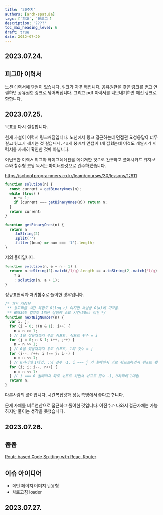 ```yaml
---
title: '30주차'
authors: [arch-spatula]
tags: ['회고', '블로그']
description: '????'
toc_max_heading_level: 6
draft: true
date: 2023-07-30
---
```


<!--truncate-->

## 2023.07.24.

## 피그마 이력서

노션 이력서에 단점이 있습니다. 링크가 자꾸 깨집니다. 공유권한을 갖은 링크를 받고 연결하면 공유권한 링크로 덮어써집니다. 그리고 pdf 이력서를 내보내기하면 깨진 링크로 향합니다.

## 2023.07.25.

목표를 다시 설정합니다.

현재 가설이 이력서 링크깨짐입니다. 노션에서 링크 접근하는데 면접관 요청응답이 너무 길고 링크가 깨지는 것 같습니다. 40개 중에서 면접이 1개 잡혔는데 이것도 개발자가 이력서를 자세히 확인한 것이 아닙니다.

이번주만 이력서 피그마 마이그레이션을 메이저한 것으로 간주하고 플래시카드 유지보수와 함수형 코딩 독서는 마이너한것으로 간주하겠습니다.

https://school.programmers.co.kr/learn/courses/30/lessons/12911

```js
function solution(n) {
  const current = getBinaryOnes(n);
  while (true) {
    n += 1;
    if (current === getBinaryOnes(n)) return n;
  }
  return current;
}

function getBinaryOnes(n) {
  return n
    .toString(2)
    .split('')
    .filter((num) => num === '1').length;
}
```

저의 풀이입니다.

```js
function solution(n, a = n + 1) {
  return n.toString(2).match(/1/g).length == a.toString(2).match(/1/g).length
    ? a
    : solution(n, a + 1);
}
```

정규표현식과 재귀함수로 풀이한 경우입니다.

```js
/* 개인 저장용
 ** 알고리즘 시간 복잡도 O(log n) 이지만 사실상 O(a)에 가까움.
 ** 655395 입력후 1억번 실행에 소요 시간450ms 미만 */
function nextBigNumber(n) {
  var i, j;
  for (i = 0; !(n & 1); i++) {
    n = n >> 1;
  } // 1을 찾을때까지 우로 쉬프트, 쉬프트 횟수 = i
  for (j = 0; n & 1; i++, j++) {
    n = n >> 1;
  } // 0을 찾을때까지 우로 쉬프트, 1의 갯수 = j
  for (j--, n++; i !== j; i--) {
    n = n << 1;
  } // 0자리에 1대입, 1의 갯수 -1, i === j 가 될때까지 죄로 쉬프트하면서 쉬프트 횟수 -1
  for (i; i; i--, n++) {
    n = n << 1;
  } // i === 0 될때까지 좌로 쉬프트 하면서 쉬프트 횟수 -1, 0자리에 1대입
  return n;
}
```

다른사람의 풀이입니다. 시간복잡성과 성능 측명에서 좋다고 합니다.

문제 자체를 비트연산으로 접근하고 풀이한 것입니다. 이진수가 나와서 접근자체는 가능하지만 풀이는 생각을 못했습니다.

## 2023.07.26.

## 줍줍

[Route based Code Splitting with React Router](https://www.youtube.com/watch?v=5ZFK_5V8VpI)

## 이슈 아이디어

- 메인 페이지 이미지 반응형
- 새로고침 loader

## 2023.07.27.
